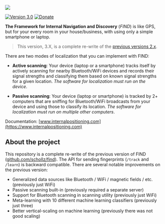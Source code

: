 [![](https://raw.githubusercontent.com/schollz/find/master/static/splash.gif)](https://www.internalpositioning.com/)

[![Version 3.0](https://img.shields.io/badge/version-3.0.0-brightgreen.svg)](https://www.internalpositioning.com/guide/development/) 
[![Donate](https://img.shields.io/badge/donate-$1-brown.svg)](https://www.paypal.me/ZackScholl/1.00)
 
**The Framework for Internal Navigation and Discovery** (_FIND_) is like GPS, but for your every room in your house/business, with using only a simple smartphone or laptop.

> This version, 3.X, is a complete re-write of the [previous versions 2.x](https://github.com/schollz/find).

There are two modes of localization that you can implement with FIND:

- **Active scanning**: Your device (laptop or a smartphone) tracks itself by actively scanning for nearby Bluetooth/WiFi devices and records their signal strengths and classifying them based on known signal strengths for a given location. *The software for localization must run on the device*.

- **Passive scanning**: Your device (laptop or smartphone) is tracked by 2+ computers that are sniffing for Bluetooth/WiFi broadcasts from your device and using those to classify its location. *The software for localization must run on multiple other computers*.

Documentation: [www.internalpositioning.com](https://www.internalpositioning.com)

## About the project

This repository is a complete re-write of the previous version of FIND ([github.com/schollz/find](https://github.com/schollz/find)). The API for sending fingerprints (`/track` and `/learn`) is backward compatible. There are several notable improvements on the previous version:

- Generalized data sources like Bluetooth / WiFi / magnetic fields / etc. (previously just WiFi)
- Passive scanning built-in (previously required a separate server)
- Support for Bluetooth scanning in scanning utility (previously just WiFi)
- Meta-learning with 10 different machine learning classifiers (previously just three)
- Better vertical-scaling on machine learning (previously there was not good scaling)
